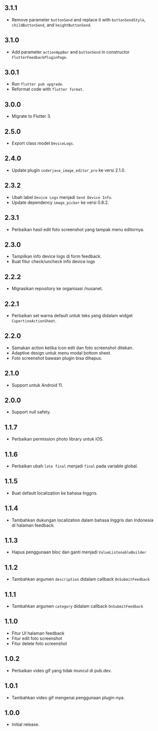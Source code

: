 ## 3.1.1

* Remove parameter `buttonSend` and replace it with `buttonSendStyle`, `childButtonSend`, and `heightButtonSend`.

## 3.1.0

* Add parameter `actionAppBar` and `buttonSend` in constructor `FlutterFeedbackPluginPage`.

## 3.0.1

* Run `flutter pub upgrade`.
* Reformat code with `flutter format`.

## 3.0.0

* Migrate to Flutter 3.

## 2.5.0

* Export class model `DeviceLogs`.

## 2.4.0

* Update plugin `coderjava_image_editor_pro` ke versi 2.1.0.

## 2.3.2

* Ubah label `Device Logs` menjadi `Send Device Info`.
* Update dependency `image_picker` ke versi 0.8.2.

## 2.3.1

* Perbaikan hasil edit foto screenshot yang tampak menu editornya.

## 2.3.0

* Tampilkan info device logs di form feedback.
* Buat fitur check/uncheck info device logs

## 2.2.2

* Migrasikan repository ke organisasi /nusanet.

## 2.2.1

* Perbaikan set warna default untuk teks yang didalam widget `CupertinoActionSheet`.

## 2.2.0

* Samakan action ketika icon edit dan foto screenshot ditekan.
* Adaptive design untuk menu modal bottom sheet.
* Foto screenshot bawaan plugin bisa dihapus.

## 2.1.0

* Support untuk Android 11.

## 2.0.0

* Support null safety.

## 1.1.7

* Perbaikan permission photo library untuk iOS.

## 1.1.6

* Perbaikan ubah `late final` menjadi `final` pada variable global.

## 1.1.5

* Buat default localization ke bahasa Inggris.

## 1.1.4

* Tambahkan dukungan localization dalam bahasa Inggris dan Indonesia di halaman feedback.

## 1.1.3

* Hapus penggunaan bloc dan ganti menjadi `ValueListenableBuilder`

## 1.1.2

* Tambahkan argumen `description` didalam callback `OnSubmitFeedback`

## 1.1.1

* Tambahkan argumen `category` didalam callback `OnSubmitFeedback`

## 1.1.0

* Fitur UI halaman feedback
* Fitur edit foto screenshot
* Fitur delete foto screenshot

## 1.0.2

* Perbaikan video gif yang tidak muncul di pub.dev.

## 1.0.1

* Tambahkan video gif mengenai penggunaan plugin-nya.

## 1.0.0

* Initial release.
